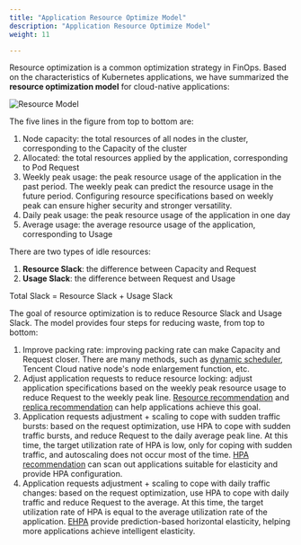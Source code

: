 ```yaml
---
title: "Application Resource Optimize Model"
description: "Application Resource Optimize Model"
weight: 11

---
```


Resource optimization is a common optimization strategy in FinOps. Based on the characteristics of Kubernetes applications, we have summarized the **resource optimization model** for cloud-native applications:

![Resource Model](/images/resource-model.png)

The five lines in the figure from top to bottom are:

1. Node capacity: the total resources of all nodes in the cluster, corresponding to the Capacity of the cluster
2. Allocated: the total resources applied by the application, corresponding to Pod Request
3. Weekly peak usage: the peak resource usage of the application in the past period. The weekly peak can predict the resource usage in the future period. Configuring resource specifications based on weekly peak can ensure higher security and stronger versatility.
4. Daily peak usage: the peak resource usage of the application in one day
5. Average usage: the average resource usage of the application, corresponding to Usage

There are two types of idle resources:

1. **Resource Slack**: the difference between Capacity and Request
2. **Usage Slack**: the difference between Request and Usage

Total Slack = Resource Slack + Usage Slack

The goal of resource optimization is to reduce Resource Slack and Usage Slack. The model provides four steps for reducing waste, from top to bottom:

1. Improve packing rate: improving packing rate can make Capacity and Request closer. There are many methods, such as [dynamic scheduler](/docs/tutorials/scheduling-pods-based-on-actual-node-load), Tencent Cloud native node's node enlargement function, etc.
2. Adjust application requests to reduce resource locking: adjust application specifications based on the weekly peak resource usage to reduce Request to the weekly peak line. [Resource recommendation](/docs/tutorials/recommendation/resource-recommendation) and [replica recommendation](/docs/tutorials/recommendation/replicas-recommendation) can help applications achieve this goal.
3. Application requests adjustment + scaling to cope with sudden traffic bursts: based on the request optimization, use HPA to cope with sudden traffic bursts, and reduce Request to the daily average peak line. At this time, the target utilization rate of HPA is low, only for coping with sudden traffic, and autoscaling does not occur most of the time. [HPA recommendation](/docs/tutorials/recommendation/hpa-recommendation) can scan out applications suitable for elasticity and provide HPA configuration.
4. Application requests adjustment + scaling to cope with daily traffic changes: based on the request optimization, use HPA to cope with daily traffic and reduce Request to the average. At this time, the target utilization rate of HPA is equal to the average utilization rate of the application. [EHPA](/docs/tutorials/using-effective-hpa-to-scaling-with-effectiveness) provide prediction-based horizontal elasticity, helping more applications achieve intelligent elasticity.

